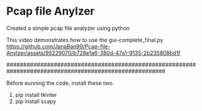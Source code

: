 # Pcap file Anylzer
 
Created a simple pcap file analyzer using python 


This video demonstrates how to use the gui-complete_final.py
https://github.com/JanaBan99/Pcap-file-Anylzer/assets/95229070/b728e1a6-380d-47a1-9135-2b235808bd1f

#######################################################################################################

Before eunning the code, install these two.
1. pip install tkinter
2. pip install scapy
